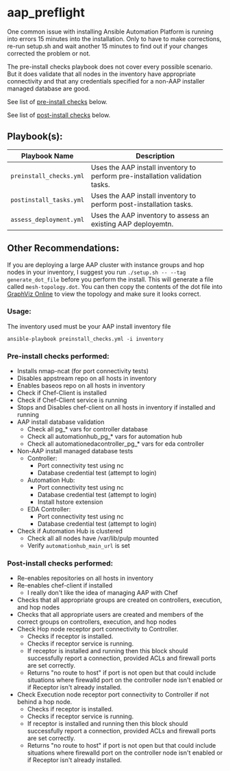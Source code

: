 # aap_preflight

One common issue with installing Ansible Automation Platform is running into errors 15 minutes into the installation.  Only to have to make corrections, re-run setup.sh and wait another 15 minutes to find out if your changes corrected the problem or not.

The pre-install checks playbook does not cover every possible scenario.  But it does validate that all nodes in the inventory have appropriate connectivity and that any credentials specified for a non-AAP installer managed database are good.

See list of [pre-install checks](#pre-install-checks-performed) below.

See list of [post-install checks](#post-install-checks-performed) below.


## Playbook(s):

| Playbook Name| Description |
|---|---|
| `preinstall_checks.yml` | Uses the AAP install inventory to perform pre-installation validation tasks. |
| `postinstall_tasks.yml` | Uses the AAP install inventory to perform post-installation tasks. |
| `assess_deployment.yml` | Uses the AAP inventory to assess an existing AAP deployemtn. |


## Other Recommendations:

If you are deploying a large AAP cluster with instance groups and hop nodes in your inventory, I suggest you run `./setup.sh -- --tag generate_dot_file` before you perform the install.  This will generate a file called `mesh-topology.dot`.  You can then copy the contents of the dot file into [GraphViz Online]('https://dreampuf.github.io/GraphvizOnline') to view the topology and make sure it looks correct.



### Usage:

The inventory used must be your AAP install inventory file

`ansible-playbook preinstall_checks.yml -i inventory`


### Pre-install checks performed:

- Installs nmap-ncat (for port connectivity tests)
- Disables appstream repo on all hosts in inventory
- Enables baseos repo on all hosts in inventory
- Check if Chef-Client is installed
- Check if Chef-Client service is running
- Stops and Disables chef-client on all hosts in inventory if installed and running
- AAP install database validation
  - Check all pg_* vars for controller database
  - Check all automationhub_pg_* vars for automation hub
  - Check all automationedacontroller_pg_* vars for eda controller
- Non-AAP install managed database tests
  - Controller:
    - Port connectivity test using nc
    - Database credential test (attempt to login)
  - Automation Hub:
    - Port connectivity test using nc
    - Database credential test (attempt to login)
    - Install hstore extension
  - EDA Controller:
    - Port connectivity test using nc
    - Database credential test (attempt to login)
- Check if Automation Hub is clustered
  - Check all all nodes have /var/lib/pulp mounted
  - Verify `automationhub_main_url` is set


### Post-install checks performed:

- Re-enables repositories on all hosts in inventory
- Re-enables chef-client if installed
  - I really don't like the idea of managing AAP with Chef
- Checks that all appropriate groups are created on controllers, execution, and hop nodes
- Checks that all appropriate users are created and members of the correct groups on controllers, execution, and hop nodes
- Check Hop node receptor port connectivity to Controller.
  - Checks if receptor is installed.
  - Checks if receptor service is running.
  - If receptor is installed and running then this block should successfully report a connection, provided ACLs and firewall ports are set correctly.
  - Returns "no route to host" if port is not open but that could include situations where firewalld port on the controller node isn't enabled or if Receptor isn't already installed.
- Check Execution node receptor port connectivity to Controller if not behind a hop node.
  - Checks if receptor is installed.
  - Checks if receptor service is running.
  - If receptor is installed and running then this block should successfully report a connection, provided ACLs and firewall ports are set correctly.
  - Returns "no route to host" if port is not open but that could include situations where firewalld port on the controller node isn't enabled or if Receptor isn't already installed.